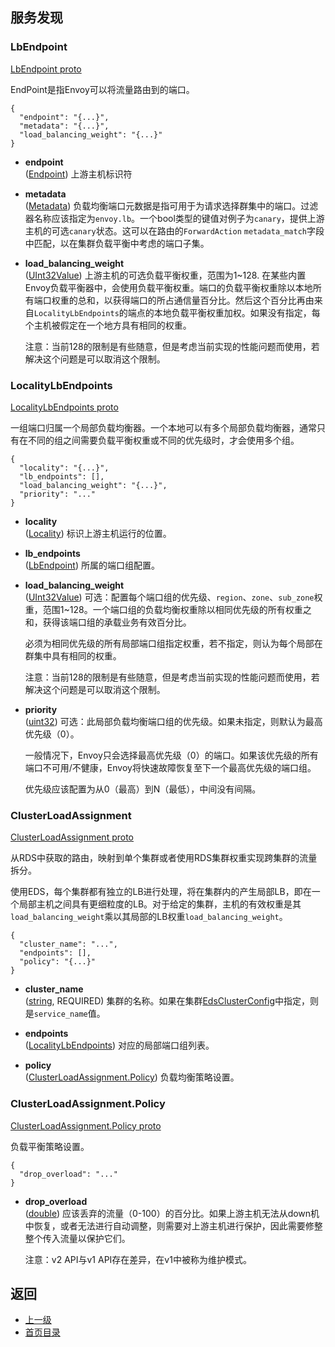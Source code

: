 ## 服务发现

### LbEndpoint
[LbEndpoint proto](https://github.com/envoyproxy/data-plane-api/blob/master/api/eds.proto#L62)

EndPoint是指Envoy可以将流量路由到的端口。

```
{
  "endpoint": "{...}",
  "metadata": "{...}",
  "load_balancing_weight": "{...}"
}
```

- **endpoint**<br />
	([Endpoint](../v2APIreference/Commontypes.md)) 上游主机标识符

- **metadata**<br />
	([Metadata](../v2APIreference/Commontypes.md)) 负载均衡端口元数据是指可用于为请求选择群集中的端口。过滤器名称应该指定为`envoy.lb`。一个bool类型的键值对例子为`canary`，提供上游主机的可选`canary`状态。这可以在路由的`ForwardAction` `metadata_match`字段中匹配，以在集群负载平衡中考虑的端口子集。

- **load_balancing_weight**<br />
	([UInt32Value](https://developers.google.com/protocol-buffers/docs/reference/google.protobuf#uint32value)) 上游主机的可选负载平衡权重，范围为1~128. 在某些内置Envoy负载平衡器中，会使用负载平衡权重。端口的负载平衡权重除以本地所有端口权重的总和，以获得端口的所占通信量百分比。然后这个百分比再由来自`LocalityLbEndpoints`的端点的本地负载平衡权重加权。如果没有指定，每个主机被假定在一个地方具有相同的权重。

    注意：当前128的限制是有些随意，但是考虑当前实现的性能问题而使用，若解决这个问题是可以取消这个限制。

### LocalityLbEndpoints
[LocalityLbEndpoints proto](https://github.com/envoyproxy/data-plane-api/blob/master/api/eds.proto#L100)

一组端口归属一个局部负载均衡器。一个本地可以有多个局部负载均衡器，通常只有在不同的组之间需要负载平衡权重或不同的优先级时，才会使用多个组。

```
{
  "locality": "{...}",
  "lb_endpoints": [],
  "load_balancing_weight": "{...}",
  "priority": "..."
}
```

- **locality**<br />
	([Locality](../v2APIreference/Commontypes.md)) 标识上游主机运行的位置。

- **lb_endpoints**<br />
	([LbEndpoint](#lbendpoint)) 所属的端口组配置。

- **load_balancing_weight**<br />
	([UInt32Value](https://developers.google.com/protocol-buffers/docs/reference/google.protobuf#uint32value)) 可选：配置每个端口组的优先级、`region`、`zone`、`sub_zone`权重，范围1~128。一个端口组的负载均衡权重除以相同优先级的所有权重之和，获得该端口组的承载业务有效百分比。

     必须为相同优先级的所有局部端口组指定权重，若不指定，则认为每个局部在群集中具有相同的权重。

     注意：当前128的限制是有些随意，但是考虑当前实现的性能问题而使用，若解决这个问题是可以取消这个限制。

- **priority**<br />
	([uint32](https://developers.google.com/protocol-buffers/docs/proto#scalar)) 可选：此局部负载均衡端口组的优先级。如果未指定，则默认为最高优先级（0）。
    
    一般情况下，Envoy只会选择最高优先级（0）的端口。如果该优先级的所有端口不可用/不健康，Envoy将快速故障恢复至下一个最高优先级的端口组。

     优先级应该配置为从0（最高）到N（最低），中间没有间隔。

### ClusterLoadAssignment
[ClusterLoadAssignment proto](https://github.com/envoyproxy/data-plane-api/blob/master/api/eds.proto#L244)

从RDS中获取的路由，映射到单个集群或者使用RDS集群权重实现跨集群的流量拆分。

使用EDS，每个集群都有独立的LB进行处理，将在集群内的产生局部LB，即在一个局部主机之间具有更细粒度的LB。对于给定的集群，主机的有效权重是其`load_balancing_weight`乘以其局部的LB权重`load_balancing_weight`。

```
{
  "cluster_name": "...",
  "endpoints": [],
  "policy": "{...}"
}
```

- **cluster_name**<br />
	([string](https://developers.google.com/protocol-buffers/docs/proto#scalar), REQUIRED) 集群的名称。如果在集群[EdsClusterConfig](../v2APIreference/ClustersandCDS.md)中指定，则是`service_name`值。

- **endpoints**<br />
	([LocalityLbEndpoints](#localitylbendpoints)) 对应的局部端口组列表。

- **policy**<br />
	([ClusterLoadAssignment.Policy](#clusterloadassignmentpolicy)) 负载均衡策略设置。

### ClusterLoadAssignment.Policy
[ClusterLoadAssignment.Policy proto](https://github.com/envoyproxy/data-plane-api/blob/master/api/eds.proto#L255)

负载平衡策略设置。

```
{
  "drop_overload": "..."
}
```

- **drop_overload**<br />
	([double](https://developers.google.com/protocol-buffers/docs/proto#scalar)) 应该丢弃的流量（0-100）的百分比。如果上游主机无法从down机中恢复，或者无法进行自动调整，则需要对上游主机进行保护，因此需要修整整个传入流量以保护它们。

    注意：v2 API与v1 API存在差异，在v1中被称为维护模式。

## 返回
- [上一级](../v2APIreference.md)
- [首页目录](../README.md)

